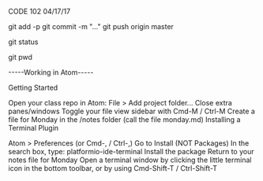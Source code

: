 CODE 102  04/17/17

git add -p
git commit -m "..."
git push origin master

git status

git pwd

-----Working in Atom-----

Getting Started

Open your class repo in Atom: File > Add project folder...
Close extra panes/windows
Toggle your file view sidebar with Cmd-M / Ctrl-M
Create a file for Monday in the /notes folder (call the file monday.md)
Installing a Terminal Plugin

Atom > Preferences (or Cmd-, / Ctrl-,)
Go to Install (NOT Packages)
In the search box, type: platformio-ide-terminal
Install the package
Return to your notes file for Monday
Open a terminal window by clicking the little terminal icon in the bottom toolbar, or by using Cmd-Shift-T / Ctrl-Shift-T
